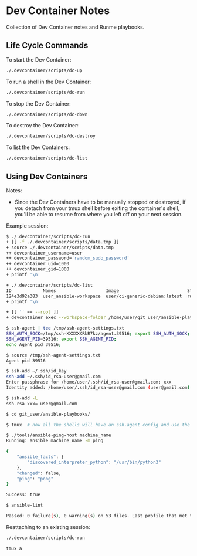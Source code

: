 # Dev Container Notes

Collection of Dev Container notes and Runme playbooks.

## Life Cycle Commands

To start the Dev Container:

```bash { background=false category=devcontainer closeTerminalOnSuccess=true excludeFromRunAll=true interactive=true interpreter=bash name=devcontainer-up promptEnv=true terminalRows=10 }
./.devcontainer/scripts/dc-up
```

To run a shell in the Dev Container:

```bash { background=false category=devcontainer closeTerminalOnSuccess=true excludeFromRunAll=true interactive=true interpreter=bash name=devcontainer-run promptEnv=true terminalRows=10 }
./.devcontainer/scripts/dc-run
```

To stop the Dev Container:

```bash { background=false category=devcontainer closeTerminalOnSuccess=true excludeFromRunAll=true interactive=true interpreter=bash name=devcontainer-down promptEnv=true terminalRows=10 }
./.devcontainer/scripts/dc-down
```

To destroy the Dev Container:

```bash { background=false category=devcontainer closeTerminalOnSuccess=true excludeFromRunAll=true interactive=true interpreter=bash name=devcontainer-destroy promptEnv=true terminalRows=10 }
./.devcontainer/scripts/dc-destroy
```

To list the Dev Containers:

```bash { background=false catgory=devcontainer closeTerminalOnSuccess=true excludeFromRunAll=true interactive=true interpreter=bash name=devcontainer-list promptEnv=true terminalRows=10 }
./.devcontainer/scripts/dc-list
```

## Using Dev Containers

Notes:

- Since the Dev Containers have to be manually stopped or destroyed, if you detach
from your tmux shell before exiting the container's shell, you'll be able to
resume from where you left off on your next session.

Example session:

```bash
$ ./.devcontainer/scripts/dc-run
+ [[ -f ./.devcontainer/scripts/data.tmp ]]
+ source ./.devcontainer/scripts/data.tmp
++ devcontainer_username=user
++ devcontainer_password='random_sudo_password'
++ devcontainer_uid=1000
++ devcontainer_gid=1000
+ printf '\n'

+ ./.devcontainer/scripts/dc-list
ID            Names                   Image                          State    Status       RunningFor
124e3d92a383  user_ansible-workspace  user/ci-generic-debian:latest  running  Up 10 hours  10 hours ago
+ printf '\n'

+ [[ '' == --root ]]
+ devcontainer exec --workspace-folder /home/user/git_user/ansible-playbooks sudo -u user -i

$ ssh-agent | tee /tmp/ssh-agent-settings.txt
SSH_AUTH_SOCK=/tmp/ssh-XXXXXXRbR7kz/agent.39516; export SSH_AUTH_SOCK;
SSH_AGENT_PID=39516; export SSH_AGENT_PID;
echo Agent pid 39516;

$ source /tmp/ssh-agent-settings.txt
Agent pid 39516

$ ssh-add ~/.ssh/id_key
ssh-add ~/.ssh/id_rsa-user@gmail.com
Enter passphrase for /home/user/.ssh/id_rsa-user@gmail.com: xxx
Identity added: /home/user/.ssh/id_rsa-user@gmail.com (user@gmail.com)

$ ssh-add -L
ssh-rsa xxx= user@gmail.com

$ cd git_user/ansible-playbooks/

$ tmux  # now all the shells will have an ssh-agent config and use the same PWD

$ ./tools/ansible-ping-host machine_name
Running: ansible machine_name -m ping

{
    "ansible_facts": {
        "discovered_interpreter_python": "/usr/bin/python3"
    },
    "changed": false,
    "ping": "pong"
}

Success: true

$ ansible-lint

Passed: 0 failure(s), 0 warning(s) on 53 files. Last profile that met the validation criteria was 'production'.
```

Reattaching to an existing session:

```bash
./.devcontainer/scripts/dc-run

tmux a
```
